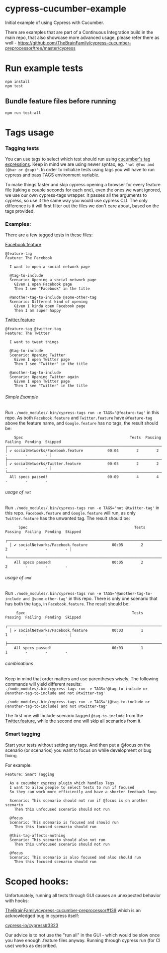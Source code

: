 # cypress-cucumber-example
Initial example of using Cypress with Cucumber.

There are examples that are part of a Continuous Integration build in the main repo, that also showcase more advanced
usage, please refer there as well - https://github.com/TheBrainFamily/cypress-cucumber-preprocessor/tree/master/cypress

# Run example tests

```
npm install
npm test
```  

## Bundle feature files before running

```
npm run test:all
```  

# Tags usage

### Tagging tests
You can use tags to select which test should run using [cucumber's tag expressions](https://github.com/cucumber/cucumber/tree/master/tag-expressions).
Keep in mind we are using newer syntax, eg. `'not @foo and (@bar or @zap)'`.
In order to initialize tests using tags you will have to run cypress and pass TAGS environment variable.

To make things faster and skip cypress opening a browser for every feature file (taking a couple seconds for each one), even the ones we want ignored, we use our own cypress-tags wrapper. It passes all the arguments to cypress, so use it the same way you would use cypress CLI. The only difference is it will first filter out the files we don't care about, based on the tags provided. 

### Examples:

There are a few tagged tests in these files:

[Facebook.feature](https://github.com/TheBrainFamily/cypress-cucumber-example/blob/master/cypress/integration/socialNetworks/Facebook.feature)
```
@feature-tag
Feature: The Facebook

  I want to open a social network page

  @tag-to-include
  Scenario: Opening a social network page
    Given I open Facebook page
    Then I see "Facebook" in the title

  @another-tag-to-include @some-other-tag
  Scenario: Different kind of opening
    Given I kinda open Facebook page
    Then I am super happy

```


[Twitter.feature](https://github.com/TheBrainFamily/cypress-cucumber-example/blob/master/cypress/integration/socialNetworks/Twitter.feature)
```
@feature-tag @twitter-tag
Feature: The Twitter

  I want to tweet things

  @tag-to-include
  Scenario: Opening Twitter
    Given I open Twitter page
    Then I see "Twitter" in the title

  @another-tag-to-include
  Scenario: Opening Twitter again
    Given I open Twitter page
    Then I see "Twitter" in the title
```

###### Simple Example
  Run ```./node_modules/.bin/cypress-tags run -e TAGS='@feature-tag'``` in this repo. As both `Facebook.feature` and `Twitter.feature` 
  have `@feature-tag` above the feature name, and `Google.feature` has no tags, the result should be: 
  
  ```
      Spec                                                Tests  Passing  Failing  Pending  Skipped
  ┌────────────────────────────────────────────────────────────────────────────────────────────────┐
  │ ✔ socialNetworks/Facebook.feature           00:04        2        2        -        -        - │
  ├────────────────────────────────────────────────────────────────────────────────────────────────┤
  │ ✔ socialNetworks/Twitter.feature            00:05        2        2        -        -        - │
  └────────────────────────────────────────────────────────────────────────────────────────────────┘
    All specs passed!                           00:09        4        4        -        -        -
```

###### usage of `not`

Run ```./node_modules/.bin/cypress-tags run -e TAGS='not @twitter-tag'``` in this repo. `Facebook.feature` and `Google.feature` will run, as only `Twitter.feature` has the unwanted tag. The result should be: 

```
      Spec                                                Tests  Passing  Failing  Pending  Skipped
  ┌────────────────────────────────────────────────────────────────────────────────────────────────┐
  │ ✔ socialNetworks/Facebook.feature           00:05        2        2        -        -        - │
  └────────────────────────────────────────────────────────────────────────────────────────────────┘
    All specs passed!                           00:05        2        2        -        -        -
```

###### usage of `and` 

Run ```./node_modules/.bin/cypress-tags run -e TAGS='@another-tag-to-include and @some-other-tag'``` in this repo. There is only one scenario that has both the tags, in `Facebook.feature`. The result should be:  

```
     Spec                                                Tests  Passing  Failing  Pending  Skipped
  ┌────────────────────────────────────────────────────────────────────────────────────────────────┐
  │ ✔ socialNetworks/Facebook.feature           00:03        1        1        -        -        - │
  ├────────────────────────────────────────────────────────────────────────────────────────────────┤
    All specs passed!                           00:03        1        1        -        -        -

```

###### combinations

Keep in mind that order matters and use parentheses wisely. The following commands will yield different results:  
```./node_modules/.bin/cypress-tags run -e TAGS='@tag-to-include or @another-tag-to-include and not @twitter-tag'```

```./node_modules/.bin/cypress-tags run -e TAGS='(@tag-to-include or @another-tag-to-include) and not @twitter-tag'```

The first one will include scenario tagged `@tag-to-include` from the [Twitter.feature](https://github.com/TheBrainFamily/cypress-cucumber-example/blob/master/cypress/integration/socialNetworks/Twitter.feature), while 
the second one will skip all scenarios from it.

### Smart tagging
Start your tests without setting any tags. And then put a @focus on the scenario (or scenarios) you want to focus on while development or bug fixing.

For example:
```gherkin
Feature: Smart Tagging

  As a cucumber cypress plugin which handles Tags
  I want to allow people to select tests to run if focused
  So they can work more efficiently and have a shorter feedback loop

  Scenario: This scenario should not run if @focus is on another scenario
    Then this unfocused scenario should not run

  @focus
  Scenario: This scenario is focused and should run
    Then this focused scenario should run

  @this-tag-affects-nothing
  Scenario: This scenario should also not run
    Then this unfocused scenario should not run

  @focus
  Scenario: This scenario is also focused and also should run
    Then this focused scenario should run
```

# Scoped hooks:

Unfortunately, running all tests through GUI causes an unexpected behavior with hooks:

[TheBrainFamily/cypress-cucumber-preprocessor#139](https://github.com/TheBrainFamily/cypress-cucumber-preprocessor/issues/139)
which is an acknowledged bug in cypress itself:

[cypress-io/cypress#3323](https://github.com/cypress-io/cypress/issues/3323)

Our advice is to not use the "run all" in the GUI - which would be slow once you have enough .feature files anyway. Running through cypress run (for CI use) works as described. 
